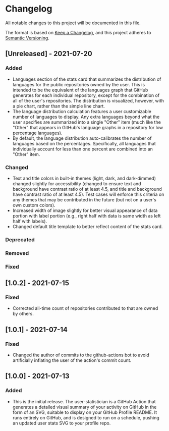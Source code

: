# Changelog
All notable changes to this project will be documented in this file.

The format is based on [Keep a Changelog](https://keepachangelog.com/en/1.0.0/),
and this project adheres to [Semantic Versioning](https://semver.org/spec/v2.0.0.html).

## [Unreleased] - 2021-07-20

### Added
* Languages section of the stats card that summarizes the distribution
  of languages for the public repositories owned by the user. This is intended
  to be the equivalent of the languages graph that GitHub generates for each
  individual repository, except for the combination of all of the user's 
  repositories. The distribution is visualized, however, with a pie chart, rather
  than the simple line chart.
* The language distribution calculation features a user customizable number
  of languages to display. Any extra languages beyond what the user specifies
  are summarized into a single "Other" item (much like the "Other" that appears
  in GitHub's language graphs in a repository for low percentage languages).
* By default, the language distribution auto-calibrates the number of languages
  based on the percentages. Specifically, all languages that individually account for
  less than one percent are combined into an "Other" item.
  
### Changed
* Text and title colors in built-in themes (light, dark, and dark-dimmed)
  changed slightly for accessibility (changed to ensure text and background
  have contrast ratio of at least 4.5, and title and background have contrast
  ratio of at least 4.5). Test cases will enforce this criteria on any themes
  that may be contributed in the future (but not on a user's own custom colors).
* Increased width of image slightly for better visual appearance of data portion
  with label portion (e.g., right half with data is same width as left half with
  labels).
* Changed default title template to better reflect content of the stats card.

### Deprecated

### Removed

### Fixed


## [1.0.2] - 2021-07-15

### Fixed
* Corrected all-time count of repositories contributed to that are owned by others.


## [1.0.1] - 2021-07-14

### Fixed
* Changed the author of commits to the github-actions bot
  to avoid artificially inflating the user of the action's
  commit count.


## [1.0.0] - 2021-07-13

### Added
* This is the initial release. The user-statistician is a GitHub 
  Action that generates a detailed visual summary of your activity 
  on GitHub in the form of an SVG, suitable to display on your GitHub 
  Profile README. It runs entirely on GitHub, and is designed to run on 
  a schedule, pushing an updated user stats SVG to your profile repo.